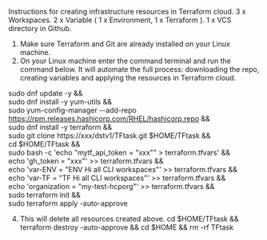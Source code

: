 Instructions for creating infrastructure resources in Terraform cloud.
3 x Workspaces.
2 x Variable ( 1 x Environment, 1 x Terraform ).
1 x VCS directory in Github.


1. Make sure Terraform and Git are already installed on your Linux machine.
2. On your Linux machine enter the command terminal and run the command below.
It will automate the full process: downloading the repo, creating variables and applying the resources in Terraform cloud.


sudo dnf update -y && \
sudo dnf install -y yum-utils && \
sudo yum-config-manager --add-repo https://rpm.releases.hashicorp.com/RHEL/hashicorp.repo && \
sudo dnf install -y terraform && \
sudo git clone https://xxx/dstv1/TFtask.git $HOME/TFtask && \
cd $HOME/TFtask && \
sudo bash -c 'echo "mytf_api_token = \"xxx\"" > terraform.tfvars' && \
echo 'gh_token = "xxx"' >> terraform.tfvars && \
echo 'var-ENV = "ENV Hi all CLI workspaces"' >> terraform.tfvars && \
echo 'var-TF = "TF Hi all CLI workspaces"' >> terraform.tfvars && \
echo 'organization = "my-test-hcporg"' >> terraform.tfvars && \
sudo terraform init && \
sudo terraform apply -auto-approve 

4. This will delete all resources created above.
cd $HOME/TFtask && terraform destroy -auto-approve && cd $HOME && rm -rf TFtask
